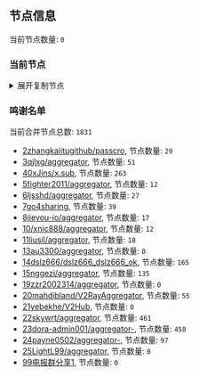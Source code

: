 
## 节点信息
当前节点数量: `0`
### 当前节点
<details>
  <summary>展开复制节点</summary>

    

</details>

### 鸣谢名单
当前合并节点总数: `1831`
- [2zhangkaiitugithub/passcro](https://github.com/zhangkaiitugithub/passcro), 节点数量: `29`
- [3qjlxg/aggregator](https://github.com/qjlxg/aggregator), 节点数量: `51`
- [40xJins/x.sub](https://github.com/0xJins/x.sub), 节点数量: `263`
- [5fighter2011/aggregator](https://github.com/fighter2011/aggregator), 节点数量: `12`
- [6ljsshd/aggregator](https://github.com/ljsshd/aggregator), 节点数量: `27`
- [7go4sharing](https://github.com/go4sharing), 节点数量: `39`
- [8jieyou-io/aggregator](https://github.com/jieyou-io/aggregator), 节点数量: `17`
- [10/xnic888/aggregator](https://github.com/xnic888/aggregator), 节点数量: `12`
- [11liusil/aggregator](https://github.com/liusil/aggregator), 节点数量: `18`
- [13au3300/aggregator](https://github.com/au3300/aggregator), 节点数量: `0`
- [14dslz666/dslz666_dslz666_ok](https://github.com/dslz666/dslz666_dslz666_ok), 节点数量: `165`
- [15nggezi/aggregator](https://github.com/nggezi/aggregator), 节点数量: `135`
- [19zzr2002314/aggregator](https://github.com/zzr2002314/aggregator), 节点数量: `0`
- [20mahdibland/V2RayAggregator](https://github.com/mahdibland/V2RayAggregator), 节点数量: `55`
- [21yebekhe/V2Hub](https://github.com/yebekhe/V2Hub), 节点数量: `0`
- [22skywrt/aggregator](https://github.com/skywrt/aggregator), 节点数量: `461`
- [23dora-admin001/aggregator-](https://github.com/dora-admin001/aggregator-), 节点数量: `458`
- [24payne0502/aggregator-](https://github.com/payne0502/aggregator-), 节点数量: `97`
- [25LightL99/aggregator](https://github.com/LightL99/aggregator), 节点数量: `0`
- [99电报群分享1](https://github.com/cdddbc/getAirport), 节点数量: `0`



